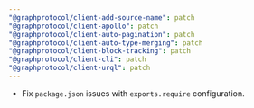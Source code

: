 ```yaml
---
"@graphprotocol/client-add-source-name": patch
"@graphprotocol/client-apollo": patch
"@graphprotocol/client-auto-pagination": patch
"@graphprotocol/client-auto-type-merging": patch
"@graphprotocol/client-block-tracking": patch
"@graphprotocol/client-cli": patch
"@graphprotocol/client-urql": patch
---
```


- Fix `package.json` issues with `exports.require` configuration.
